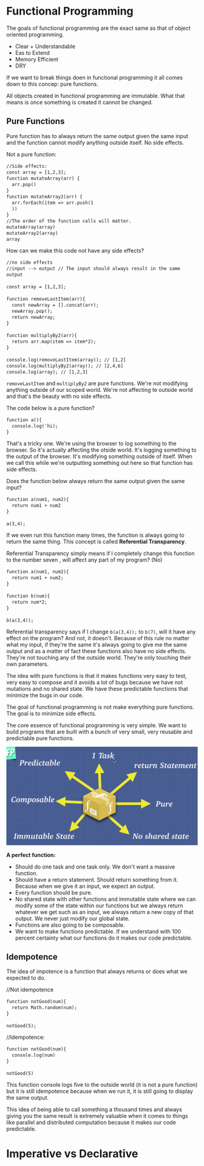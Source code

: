 # Functional Programming

The goals of functional programming are the exact same as that of object oriented programming.

- Clear + Understandable
- Eas to Extend
- Memory Efficient
- DRY

If we want to break things doen in functional programming it all comes down to this concep: pure functions.

All objects created in functional programming are immutable. What that means is once something is created it cannot be changed.

## Pure Functions

Pure function has to always return the same output given the same input and the function cannot modify anything outside itself. No side effects.

Not a pure function:

```
//Side effects:
const array = [1,2,3];
function mutateArray(arr) {
  arr.pop()
}
function mutateArray2(arr) {
  arr.forEach(item => arr.push(1
  ))
}
//The order of the function calls will matter.
mutateArray(array)
mutateArray2(array)
array
```

How can we make this code not have any side effects?

```
//no side effects
//input --> output // The input should always result in the same output

const array = [1,2,3];

function removeLastItem(arr){
  const newArray = [].concat(arr);
  newArray.pop();
  return newArray;
}

function multiplyBy2(arr){
  return arr.map(item => item*2);
}

console.log(removeLastItem(array)); // [1,2]
console.log(multiplyBy2(array)); // [2,4,6]
console.log(array); // [1,2,3]
```

`removeLastItem` and `multiplyBy2` are pure functions. We're not modifying anything outside of our scoped world. We're not affecting te outside world and that's the beauty with no side effects.

The code below is a pure function?

```
function a(){
  console.log('hi);
}
```

That's a tricky one. We're using the browser to log something to the browser. So it's actually affecting the otside world. It's logging something to the output of the browser. It's modifying something outside of itself. When we call this while we're outputting something out here so that function has side effects.

Does the function below always return the same output given the same input?

```
function a(num1, num2){
  return num1 + num2
}

a(3,4);
```

If we even run this function many times, the function is always going to return the same thing. This concept is called **Referential Transparency**.

Referential Transparency simply means if I completely change this function to the number seven , will affect any part of my program? (No)

```
function a(num1, num2){
  return num1 + num2;
}

function b(num){
  return num*2;
}

b(a(3,4));
```

Referential transparency says if I change `b(a(3,4));` to `b(7)`, will it have any effect on the program? And not, it doesn't. Because of this rule no matter what my input, if they're the same it's always going to give me the same output and as a matter of fact these functions also have no side effects. They're not touching any of the outside world. They're only touching their own parameters.

The idea with pure functions is that it makes functions very easy to test, very easy to compose and it avoids a lot of bugs because we have not mutations and no shared state. We have these predictable functions that minimize the bugs in our code.

The goal of functional programming is not make everything pure functions. The goal is to minimize side effects.

The core essence of functional programming is very simple. We want to build programs that are built with a bunch of very small, very reusable and predictable pure functions.

![functional-programming-1](../img/functional-programming-1.png)

**A perfect function:**

- Should do one task and one task only. We don't want a massive function.
- Should have a return statement. Should return something from it. Because when we give it an input, we expect an output.
- Every function should be pure.
- No shared state with other functions and immutable state where we can modify some of the state within our functions but we always return whatever we get such as an input, we always return a new copy of that output. We never just modify our global state.
- Functions are also going to be composable.
- We want to make functions predictable. If we understand with 100 percent certainty what our functions do it makes our code predictable.

## Idempotence

The idea of impotence is a function that always returns or does what we expected to do.

//Not idempotence

```
function notGood(num){
  return Math.random(num);
}

notGood(5);
```

//Idempotence:

```
function notGood(num){
  console.log(num)
}

notGood(5)
```

This function console logs five to the outside world (it is not a pure function) but it is still idempotence because when we run it, it is still going to display the same output.

This idea of being able to call something a thousand times and always giving you the same result is extremely valuable when it comes to things like parallel and distributed computation because it makes our code predictable.

# Imperative vs Declarative
